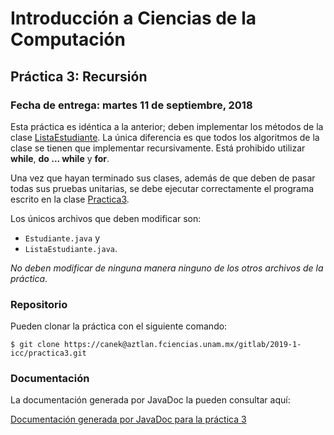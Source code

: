 Introducción a Ciencias de la Computación
=========================================

Práctica 3: Recursión
---------------------

### Fecha de entrega: martes 11 de septiembre, 2018

Esta práctica es idéntica a la anterior; deben implementar los métodos de la
clase
[ListaEstudiante](https://aztlan.fciencias.unam.mx/gitlab/2019-1-icc/practica3/blob/master/src/mx/unam/ciencias/icc/ListaEstudiante.java).
La única diferencia es que todos los algoritmos de la clase se tienen que
implementar recursivamente. Está prohibido utilizar **while**, **do ... while** y **for**.

Una vez que hayan terminado sus clases, además de que deben de pasar todas sus
pruebas unitarias, se debe ejecutar correctamente el programa escrito en la
clase
[Practica3](https://aztlan.fciencias.unam.mx/gitlab/2019-1-icc/practica3/blob/master/src/mx/unam/ciencias/icc/Practica3.java).

Los únicos archivos que deben modificar son:

* `Estudiante.java` y
* `ListaEstudiante.java`.

*No deben modificar de ninguna manera ninguno de los otros archivos de la
práctica*.

### Repositorio

Pueden clonar la práctica con el siguiente comando:

```shell
$ git clone https://canek@aztlan.fciencias.unam.mx/gitlab/2019-1-icc/practica3.git
```

### Documentación

La documentación generada por JavaDoc la pueden consultar aquí:

[Documentación generada por JavaDoc para la práctica 3](https://aztlan.fciencias.unam.mx/~canek/2019-1-icc/practica3/)
